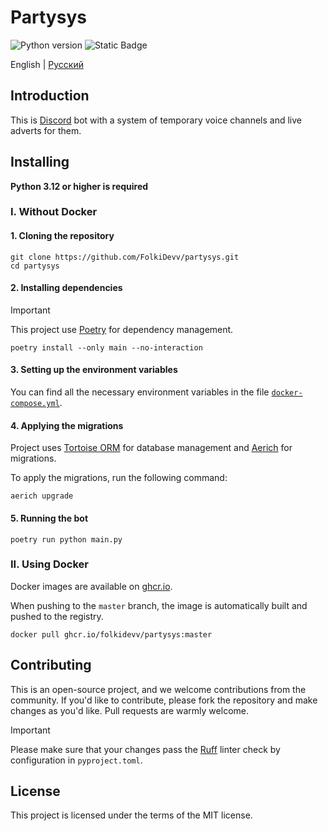 # Partysys

<p>
    <img alt="Python version" src="https://img.shields.io/badge/python-3.12-blue?link=https%3A%2F%2Fpython.org">
    <img alt="Static Badge" src="https://img.shields.io/badge/discord.py-%5E2.3.2-green?link=https%3A%2F%2Fgithub.com%2FRapptz%2Fdiscord.py">
</p>

English | [Русский](./README_RU.md)

## Introduction

This is [Discord](https://discord.com) bot with a system of temporary voice channels and live adverts for them.

## Installing

**Python 3.12 or higher is required**

### I. Without Docker
#### 1. Cloning the repository

```shell
git clone https://github.com/FolkiDevv/partysys.git
cd partysys
````

#### 2. Installing dependencies

> [!IMPORTANT]
> This project use [Poetry](https://python-poetry.org/) for dependency management.

```shell
poetry install --only main --no-interaction
````

#### 3. Setting up the environment variables

You can find all the necessary environment variables in the file [`docker-compose.yml`](./docker-compose.yml).

#### 4. Applying the migrations

Project uses [Tortoise ORM](https://tortoise.github.io) for database management and [Aerich](https://github.com/tortoise/aerich) for migrations.

To apply the migrations, run the following command:
```shell
aerich upgrade
```

#### 5. Running the bot
```shell
poetry run python main.py
```

### II. Using Docker

Docker images are available on [ghcr.io](https://ghcr.io/folkidevv/partysys).

When pushing to the `master` branch, the image is automatically built and pushed to the registry.
```shell
docker pull ghcr.io/folkidevv/partysys:master
```

## Contributing

This is an open-source project, and we welcome contributions from the community.
If you'd like to contribute, please fork the repository and make changes as you'd like. Pull requests are warmly welcome.

> [!IMPORTANT]
> Please make sure that your changes pass the [Ruff](https://docs.astral.sh/ruff/) linter check by configuration in `pyproject.toml`.

## License

This project is licensed under the terms of the MIT license.
